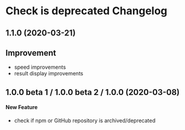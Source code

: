 # Check is deprecated Changelog

## 1.1.0 (2020-03-21)
## Improvement
- speed improvements
- result display improvements

## 1.0.0 beta 1 / 1.0.0 beta 2 / 1.0.0 (2020-03-08)
#### New Feature
- check if npm or GitHub repository is archived/deprecated
